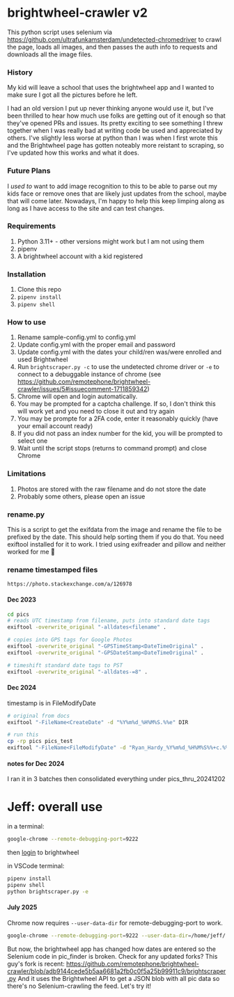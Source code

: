 # brightwheel-crawler v2

This python script uses selenium via <https://github.com/ultrafunkamsterdam/undetected-chromedriver> to crawl the page, loads all images, and then passes the auth info to requests and downloads all the image files.

### History

My kid will leave a school that uses the brightwheel app and I wanted to make sure I got all the pictures before he left.

I had an old version I put up never thinking anyone would use it, but I've been thrilled to hear how much use folks are getting out of it enough so that they've opened PRs and issues. Its pretty exciting to see something I threw together when I was really bad at writing code be used and appreciated by others. I've slightly less worse at python than I was when I first wrote this and the Brightwheel page has gotten noteably more reistant to scraping, so I've updated how this works and what it does.

### Future Plans

I _used to_ want to add image recognition to this to be able to parse out my kids face or remove ones that are likely just updates from the school, maybe that will come later. Nowadays, I'm happy to help this keep limping along as long as I have access to the site and can test changes.

### Requirements

1. Python 3.11+ - other versions might work but I am not using them
2. pipenv
3. A brightwheel account with a kid registered

### Installation

1. Clone this repo
2. `pipenv install`
3. `pipenv shell`

### How to use

1. Rename sample-config.yml to config.yml
2. Update config.yml with the proper email and password
3. Update config.yml with the dates your child/ren was/were enrolled and used Brightwheel
4. Run `brightscraper.py -c` to use the undetected chrome driver or `-e` to connect to a debuggable instance of chrome (see <https://github.com/remotephone/brightwheel-crawler/issues/5#issuecomment-1711859342>)
5. Chrome will open and login automatically.
6. You may be prompted for a captcha challenge. If so, I don't think this will work yet and you need to close it out and try again
7. You may be prompte for a 2FA code, enter it reasonably quickly (have your email account ready)
8. If you did not pass an index number for the kid, you will be prompted to select one
9. Wait until the script stops (returns to command prompt) and close Chrome

### Limitations

1. Photos are stored with the raw filename and do not store the date
2. Probably some others, please open an issue

### rename.py

This is a script to get the exifdata from the image and rename the file to be prefixed by the date. This should help sorting them if you do that. You need exiftool installed for it to work. I tried using exifreader and pillow and neither worked for me :shrug:

### rename timestamped files

`https://photo.stackexchange.com/a/126978`

#### Dec 2023
```bash
cd pics
# reads UTC timestamp from filename, puts into standard date tags
exiftool -overwrite_original "-alldates<filename" .

# copies into GPS tags for Google Photos
exiftool -overwrite_original "-GPSTimeStamp<DateTimeOriginal" .
exiftool -overwrite_original "-GPSDateStamp<DateTimeOriginal" .

# timeshift standard date tags to PST
exiftool -overwrite_original "-alldates-=8" .
```

#### Dec 2024
timestamp is in FileModifyDate

```bash
# original from docs
exiftool "-FileName<CreateDate" -d "%Y%m%d_%H%M%S.%%e" DIR

# run this
cp -rp pics pics_test
exiftool "-FileName<FileModifyDate" -d "Ryan_Hardy_%Y%m%d_%H%M%S%%+c.%%e" -globalTimeShift -7 pics_test

```

#### notes for Dec 2024
I ran it in 3 batches then consolidated everything under pics_thru_20241202


# Jeff: overall use

in a terminal:
```bash
google-chrome --remote-debugging-port=9222
```
then [login](https://schools.mybrightwheel.com/sign-in) to brightwheel


in VSCode terminal:
```bash
pipenv install
pipenv shell
python brightscraper.py -e
```

#### July 2025

Chrome now requires `--user-data-dir` for remote-debugging-port to work.

```bash
google-chrome --remote-debugging-port=9222 --user-data-dir=/home/jeff/.config/google-chrome/Default
```

But now, the brightwheel app has changed how dates are entered so the Selenium code in pic_finder is broken.
Check for any updated forks?
This guy's fork is recent: https://github.com/remotephone/brightwheel-crawler/blob/adb9144cede5b5aa6681a2fb0c0f5a25b99911c9/brightscraper.py
And it uses the Brightwheel API to get a JSON blob with all pic data so there's no Selenium-crawling the feed.
Let's try it!

 